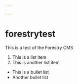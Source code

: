 ```yaml
---

---
```

# forestrytest

This is a test of the Forestry CMS

1. This is a list item
2. This is another list item

* This is a bullet list
* Another bullet list